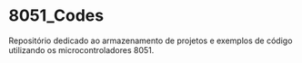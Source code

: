 # 8051_Codes
Repositório dedicado ao armazenamento de projetos e exemplos de código utilizando os microcontroladores 8051.

